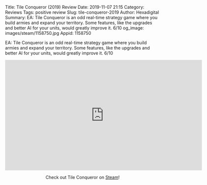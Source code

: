 Title: Tile Conqueror (2019) Review
Date: 2019-11-07 21:15
Category: Reviews
Tags: positive review
Slug: tile-conqueror-2019
Author: Hexadigital
Summary: EA: Tile Conqueror is an odd real-time strategy game where you build armies and expand your territory. Some features, like the upgrades and better AI for your units, would greatly improve it. 6/10
og_image: images/steam/1158750.jpg
Appid: 1158750

EA: Tile Conqueror is an odd real-time strategy game where you build armies and expand your territory. Some features, like the upgrades and better AI for your units, would greatly improve it. 6/10

<center><iframe src="https://www.youtube.com/embed/eNzvatZ5yOk?feature=oembed" allow="accelerometer; autoplay; encrypted-media; gyroscope; picture-in-picture" width="640" height="360" frameborder="0"></iframe>

Check out Tile Conqueror on [Steam](https://store.steampowered.com/app/1158750/?curator_clanid=34633900)!</center>
